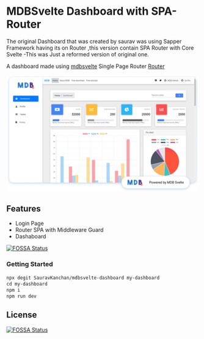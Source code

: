#  MDBSvelte Dashboard with SPA-Router
The original Dashboard that was created by saurav was using Sapper Framework having its on Router  ,this version contain SPA Router with Core Svelte
-This was Just a reformed version of original one.

A dashboard made using [mdbsvelte](https://saurav.tech/mdbsvelte)
Single Page Router [Router](https://www.npmjs.com/package/svelte-router-spa)

![preview](preview.png)


## Features
- Login Page
- Router SPA with Middleware Guard
- Dashaboard 

[![FOSSA Status](https://app.fossa.com/api/projects/git%2Bgithub.com%2FSauravKanchan%2Fmdbsvelte-dashboard.svg?type=shield)](https://app.fossa.com/projects/git%2Bgithub.com%2FSauravKanchan%2Fmdbsvelte-dashboard?ref=badge_shield)

### Getting Started
```shell script
npx degit SauravKanchan/mdbsvelte-dashboard my-dashboard
cd my-dashboard
npm i
npm run dev
```


## License
[![FOSSA Status](https://app.fossa.com/api/projects/git%2Bgithub.com%2FSauravKanchan%2Fmdbsvelte-dashboard.svg?type=large)](https://app.fossa.com/projects/git%2Bgithub.com%2FSauravKanchan%2Fmdbsvelte-dashboard?ref=badge_large)
